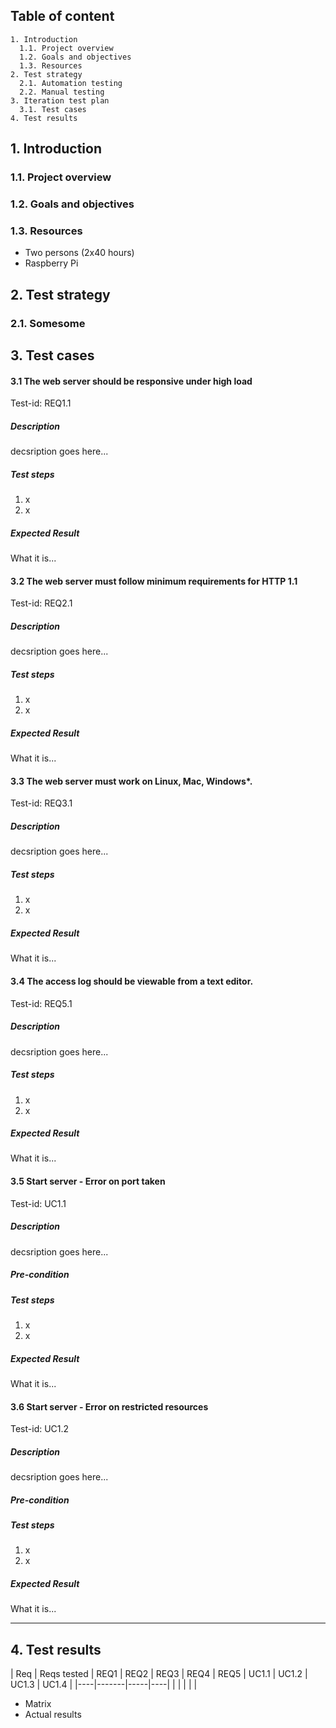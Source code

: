## Table of content
```
1. Introduction
  1.1. Project overview
  1.2. Goals and objectives
  1.3. Resources
2. Test strategy
  2.1. Automation testing
  2.2. Manual testing
3. Iteration test plan
  3.1. Test cases
4. Test results
```

## 1. Introduction

### 1.1. Project overview

### 1.2. Goals and objectives

### 1.3. Resources

* Two persons (2x40 hours)
* Raspberry Pi

## 2. Test strategy

### 2.1. Somesome

## 3. Test cases

#### 3.1 The web server should be responsive under high load
Test-id: REQ1.1

##### Description
decsription goes here...

##### Test steps

1. x
2. x

##### Expected Result
What it is...

#### 3.2 The web server must follow minimum requirements for HTTP 1.1
Test-id: REQ2.1

##### Description
decsription goes here...

##### Test steps

1. x
2. x

##### Expected Result
What it is...

#### 3.3 The web server must work on Linux, Mac, Windows*.

Test-id: REQ3.1

##### Description
decsription goes here...

##### Test steps

1. x
2. x

##### Expected Result
What it is...

#### 3.4 The access log should be viewable from a text editor.

Test-id: REQ5.1

##### Description
decsription goes here...

##### Test steps

1. x
2. x

##### Expected Result
What it is...

#### 3.5 Start server - Error on port taken

Test-id: UC1.1

##### Description
decsription goes here...

##### Pre-condition

##### Test steps

1. x
2. x

##### Expected Result
What it is...


#### 3.6 Start server - Error on restricted resources

Test-id: UC1.2

##### Description
decsription goes here...

##### Pre-condition

##### Test steps

1. x
2. x

##### Expected Result
What it is...

---

## 4. Test results

| Req | Reqs tested | REQ1 | REQ2 | REQ3 | REQ4 | REQ5 | UC1.1 | UC1.2 | UC1.3 | UC1.4 |
|----|-------|-----|----|
| | | | |

* Matrix
* Actual results
